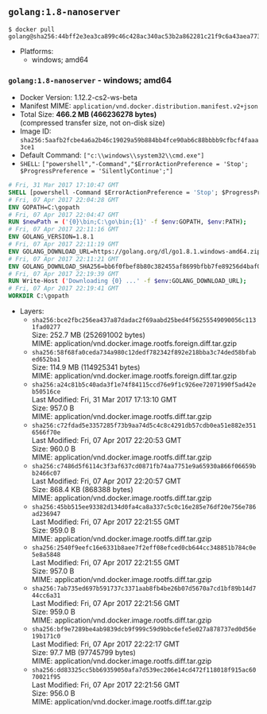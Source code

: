 ## `golang:1.8-nanoserver`

```console
$ docker pull golang@sha256:44bff2e3ea3ca899c46c428ac340ac53b2a862281c21f9c6a43aea77328055a5
```

-	Platforms:
	-	windows; amd64

### `golang:1.8-nanoserver` - windows; amd64

-	Docker Version: 1.12.2-cs2-ws-beta
-	Manifest MIME: `application/vnd.docker.distribution.manifest.v2+json`
-	Total Size: **466.2 MB (466236278 bytes)**  
	(compressed transfer size, not on-disk size)
-	Image ID: `sha256:5aafb2fcbe4a6a2b46c19029a59b884bb4fce90ab6c88bbbb9cfbcf4faaa3ce1`
-	Default Command: `["c:\\windows\\system32\\cmd.exe"]`
-	`SHELL`: `["powershell","-Command","$ErrorActionPreference = 'Stop'; $ProgressPreference = 'SilentlyContinue';"]`

```dockerfile
# Fri, 31 Mar 2017 17:10:47 GMT
SHELL [powershell -Command $ErrorActionPreference = 'Stop'; $ProgressPreference = 'SilentlyContinue';]
# Fri, 07 Apr 2017 22:04:28 GMT
ENV GOPATH=C:\gopath
# Fri, 07 Apr 2017 22:04:47 GMT
RUN $newPath = ('{0}\bin;C:\go\bin;{1}' -f $env:GOPATH, $env:PATH); 	Write-Host ('Updating PATH: {0}' -f $newPath); 	setx /M PATH $newPath;
# Fri, 07 Apr 2017 22:11:16 GMT
ENV GOLANG_VERSION=1.8.1
# Fri, 07 Apr 2017 22:11:19 GMT
ENV GOLANG_DOWNLOAD_URL=https://golang.org/dl/go1.8.1.windows-amd64.zip
# Fri, 07 Apr 2017 22:11:21 GMT
ENV GOLANG_DOWNLOAD_SHA256=bb6f0fbef8b80c382455af8699bfbb7fe89256d4baf06d927feaeceb7342e4ee
# Fri, 07 Apr 2017 22:19:39 GMT
RUN Write-Host ('Downloading {0} ...' -f $env:GOLANG_DOWNLOAD_URL); 	Invoke-WebRequest -Uri $env:GOLANG_DOWNLOAD_URL -OutFile 'go.zip'; 		Write-Host ('Verifying sha256 ({0}) ...' -f $env:GOLANG_DOWNLOAD_SHA256); 	if ((Get-FileHash go.zip -Algorithm sha256).Hash -ne $env:GOLANG_DOWNLOAD_SHA256) { 		Write-Host 'FAILED!'; 		exit 1; 	}; 		Write-Host 'Expanding ...'; 	Expand-Archive go.zip -DestinationPath C:\; 		Write-Host 'Verifying install ("go version") ...'; 	go version; 		Write-Host 'Removing ...'; 	Remove-Item go.zip -Force; 		Write-Host 'Complete.';
# Fri, 07 Apr 2017 22:19:41 GMT
WORKDIR C:\gopath
```

-	Layers:
	-	`sha256:bce2fbc256ea437a87dadac2f69aabd25bed4f56255549090056c1131fad0277`  
		Size: 252.7 MB (252691002 bytes)  
		MIME: application/vnd.docker.image.rootfs.foreign.diff.tar.gzip
	-	`sha256:58f68fa0ceda734a980c12dedf782342f892e218bba3c74ded58bfabed652ba1`  
		Size: 114.9 MB (114925341 bytes)  
		MIME: application/vnd.docker.image.rootfs.foreign.diff.tar.gzip
	-	`sha256:a24c81b5c40ada3f1e74f84115ccd76e9f1c926ee72071990f5ad42eb50516ce`  
		Last Modified: Fri, 31 Mar 2017 17:13:10 GMT  
		Size: 957.0 B  
		MIME: application/vnd.docker.image.rootfs.diff.tar.gzip
	-	`sha256:c72fdad5e3357285f73b9aa74d5c4c8c4291db57cdb0ea51e882e3516566f70e`  
		Last Modified: Fri, 07 Apr 2017 22:20:53 GMT  
		Size: 960.0 B  
		MIME: application/vnd.docker.image.rootfs.diff.tar.gzip
	-	`sha256:c7486d5f6114c3f3af637cd0871fb74aa7751e9a65930a866f06659bb2466c07`  
		Last Modified: Fri, 07 Apr 2017 22:20:57 GMT  
		Size: 868.4 KB (868388 bytes)  
		MIME: application/vnd.docker.image.rootfs.diff.tar.gzip
	-	`sha256:45bb515ee93382d134d0fa4ca8a337c5c0c16e285e76df20e756e786ad236947`  
		Last Modified: Fri, 07 Apr 2017 22:21:55 GMT  
		Size: 959.0 B  
		MIME: application/vnd.docker.image.rootfs.diff.tar.gzip
	-	`sha256:2540f9eefc16e6331b8aee7f2eff08efced0cb644cc348851b784c0e5e8a5848`  
		Last Modified: Fri, 07 Apr 2017 22:21:55 GMT  
		Size: 957.0 B  
		MIME: application/vnd.docker.image.rootfs.diff.tar.gzip
	-	`sha256:7ab735ed697b591737c3371aab8fb4be26b07d5670a7cd1bf89b14d744cc6a31`  
		Last Modified: Fri, 07 Apr 2017 22:21:56 GMT  
		Size: 959.0 B  
		MIME: application/vnd.docker.image.rootfs.diff.tar.gzip
	-	`sha256:bf9e7289be4ab9839dcb9f999c59d9bbc6efe5e027a878737ed0d56e19b171c0`  
		Last Modified: Fri, 07 Apr 2017 22:22:17 GMT  
		Size: 97.7 MB (97745799 bytes)  
		MIME: application/vnd.docker.image.rootfs.diff.tar.gzip
	-	`sha256:dd83325cc5bb69359050afa7d539ec206e14cd472f118018f915ac6070021f95`  
		Last Modified: Fri, 07 Apr 2017 22:21:56 GMT  
		Size: 956.0 B  
		MIME: application/vnd.docker.image.rootfs.diff.tar.gzip
